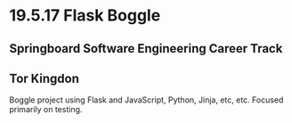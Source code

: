 # 19.5.17 Flask Boggle

## Springboard Software Engineering Career Track
## Tor Kingdon

Boggle project using Flask and JavaScript, Python, Jinja, etc, etc.
Focused primarily on testing.
